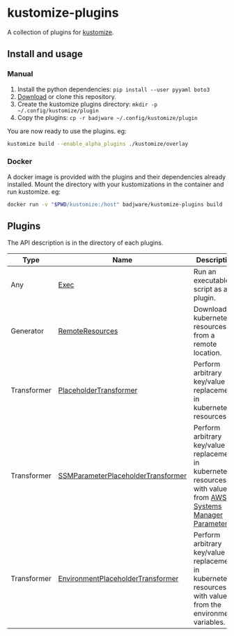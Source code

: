 # kustomize-plugins

A collection of plugins for [kustomize](https://github.com/kubernetes-sigs/kustomize).

## Install and usage

### Manual

1. Install the python dependencies: `pip install --user pyyaml boto3`
2. [Download](https://github.com/badjware/kustomize-plugins/archive/master.zip) or clone this repository.
3. Create the kustomize plugins directory: `mkdir -p ~/.config/kustomize/plugin`
4. Copy the plugins: `cp -r badjware ~/.config/kustomize/plugin`

You are now ready to use the plugins. eg:
``` bash
kustomize build --enable_alpha_plugins ./kustomize/overlay
```

### Docker

A docker image is provided with the plugins and their dependencies already installed. Mount the directory with your kustomizations in the container and run kustomize. eg:
``` bash
docker run -v "$PWD/kustomize:/host" badjware/kustomize-plugins build --enable_alpha_plugins /host/overlays
```

## Plugins

The API description is in the directory of each plugins.

| Type | Name | Description |
| --- | --- | --- |
| Any | [Exec](./badjware/v1/exec/README.md) | Run an executable script as a plugin. |
| Generator | [RemoteResources](./badjware/v1/remoteresources/README.md) | Download kubernetes resources from a remote location. |
| Transformer | [PlaceholderTransformer](./badjware/v1/placeholdertransformer/README.md) | Perform arbitrary key/value replacements in kubernetes resources. |
| Transformer | [SSMParameterPlaceholderTransformer](./badjware/v1/ssmparameterplaceholdertransformer/README.md) | Perform arbitrary key/value replacements in kubernetes resources with values from [AWS Systems Manager Parameters](https://docs.aws.amazon.com/systems-manager/latest/userguide/systems-manager-parameter-store.html). |
| Transformer | [EnvironmentPlaceholderTransformer](./badjware/v1/environmentplaceholdertransformer/README.md) | Perform arbitrary key/value replacements in kubernetes resources with values from the environment variables. |